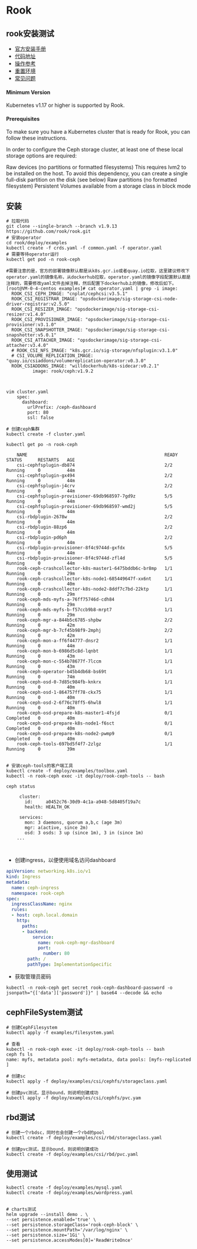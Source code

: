 # Rook

## rook安装测试

- [官方安装手册](https://rook.io/docs/rook/v1.9/quickstart.html)
- [代码地址](https://github.com/rook/rook/tree/v1.9.13)
- [操作参考](https://cloud.tencent.com/developer/article/2000584)
- [重置环境](https://rook.io/docs/rook/v1.9/ceph-teardown.html#zapping-devices)
- [常见问题](https://rook.io/docs/rook/v1.9/ceph-common-issues.html#osd-pods-are-not-created-on-my-devices)


#### Minimum Version
Kubernetes v1.17 or higher is supported by Rook.

#### Prerequisites
To make sure you have a Kubernetes cluster that is ready for Rook, you can follow these instructions.

In order to configure the Ceph storage cluster, at least one of these local storage options are required:

Raw devices (no partitions or formatted filesystems)
This requires lvm2 to be installed on the host. To avoid this dependency, you can create a single full-disk partition on the disk (see below)
Raw partitions (no formatted filesystem)
Persistent Volumes available from a storage class in block mode

## 安装

```shell
# 拉取代码
git clone --single-branch --branch v1.9.13 https://github.com/rook/rook.git
# 安装operator
cd rook/deploy/examples
kubectl create -f crds.yaml -f common.yaml -f operator.yaml
# 需要等待operator运行
kubectl get pod -n rook-ceph

#需要注意的是，官方的部署镜像默认都是从k8s.gcr.io或者quay.io拉取，这里建议修改下operator.yaml的镜像名称，从dockerhub拉取，operator.yaml的镜像字段配置默认都是注释的，需要修改yaml文件去掉注释，然后配置下dockerhub上的镜像，修改后如下。
[root@VM-0-4-centos examples]# cat operator.yaml | grep -i image:
  ROOK_CSI_CEPH_IMAGE: "cnplat/cephcsi:v3.5.1"
  ROOK_CSI_REGISTRAR_IMAGE: "opsdockerimage/sig-storage-csi-node-driver-registrar:v2.5.0"
  ROOK_CSI_RESIZER_IMAGE: "opsdockerimage/sig-storage-csi-resizer:v1.4.0"
  ROOK_CSI_PROVISIONER_IMAGE: "opsdockerimage/sig-storage-csi-provisioner:v3.1.0"
  ROOK_CSI_SNAPSHOTTER_IMAGE: "opsdockerimage/sig-storage-csi-snapshotter:v5.0.1"
  ROOK_CSI_ATTACHER_IMAGE: "opsdockerimage/sig-storage-csi-attacher:v3.4.0"
  # ROOK_CSI_NFS_IMAGE: "k8s.gcr.io/sig-storage/nfsplugin:v3.1.0"
  # CSI_VOLUME_REPLICATION_IMAGE: "quay.io/csiaddons/volumereplication-operator:v0.3.0"
  ROOK_CSIADDONS_IMAGE: "willdockerhub/k8s-sidecar:v0.2.1"
          image: rook/ceph:v1.9.2



vim cluster.yaml
    spec:
      dashboard:
        urlPrefix: /ceph-dashboard
        port: 80
        ssl: false

# 创建ceph集群
kubectl create -f cluster.yaml

kubectl get po -n rook-ceph 

    NAME                                                    READY   STATUS      RESTARTS   AGE
    csi-cephfsplugin-db874                                  2/2     Running     0          44m
    csi-cephfsplugin-gx494                                  2/2     Running     0          44m
    csi-cephfsplugin-j4crv                                  2/2     Running     0          44m
    csi-cephfsplugin-provisioner-69db968597-7gd9z           5/5     Running     0          44m
    csi-cephfsplugin-provisioner-69db968597-wmd2j           5/5     Running     0          44m
    csi-rbdplugin-2678w                                     2/2     Running     0          44m
    csi-rbdplugin-88zp6                                     2/2     Running     0          44m
    csi-rbdplugin-pd6ph                                     2/2     Running     0          44m
    csi-rbdplugin-provisioner-8f4c9744d-gxfdx               5/5     Running     0          44m
    csi-rbdplugin-provisioner-8f4c9744d-zfl4d               5/5     Running     0          44m
    rook-ceph-crashcollector-k8s-master1-6475bddb6c-br8mp   1/1     Running     0          29m
    rook-ceph-crashcollector-k8s-node1-685449647f-xx6nt     1/1     Running     0          40m
    rook-ceph-crashcollector-k8s-node2-8ddf7c7bd-22ktp      1/1     Running     0          29m
    rook-ceph-mds-myfs-a-76ff75746d-cdh84                   1/1     Running     0          29m
    rook-ceph-mds-myfs-b-f57ccb9b8-mrpt7                    1/1     Running     0          29m
    rook-ceph-mgr-a-844b5c6785-shpbw                        2/2     Running     0          42m
    rook-ceph-mgr-b-7cf45b98f9-2mphj                        2/2     Running     0          42m
    rook-ceph-mon-a-ff6f44777-dnsr2                         1/1     Running     0          44m
    rook-ceph-mon-b-6986d5c8d-lqnbt                         1/1     Running     0          43m
    rook-ceph-mon-c-554b78677f-7lccm                        1/1     Running     0          43m
    rook-ceph-operator-b45b4db68-bs69t                      1/1     Running     0          74m
    rook-ceph-osd-0-7d85c984fb-knkrx                        1/1     Running     0          40m
    rook-ceph-osd-1-864757ff78-ckx75                        1/1     Running     0          40m
    rook-ceph-osd-2-6f76c78ff5-6hwl8                        1/1     Running     0          40m
    rook-ceph-osd-prepare-k8s-master1-4fsjd                 0/1     Completed   0          40m
    rook-ceph-osd-prepare-k8s-node1-f6sct                   0/1     Completed   0          40m
    rook-ceph-osd-prepare-k8s-node2-pwmp9                   0/1     Completed   0          40m
    rook-ceph-tools-697bd5f4f7-2zlgz                        1/1     Running     0          39m


# 安装ceph-tools的客户端工具
kubectl create -f deploy/examples/toolbox.yaml
kubectl -n rook-ceph exec -it deploy/rook-ceph-tools -- bash

ceph status

     cluster:
       id:     a0452c76-30d9-4c1a-a948-5d8405f19a7c
       health: HEALTH_OK
    
     services:
       mon: 3 daemons, quorum a,b,c (age 3m)
       mgr: a(active, since 2m)
       osd: 3 osds: 3 up (since 1m), 3 in (since 1m)
    ...



```

- 创建ingress，以便使用域名访问dashboard

```yaml
apiVersion: networking.k8s.io/v1
kind: Ingress
metadata:
  name: ceph-ingress
  namespace: rook-ceph
spec:
  ingressClassName: nginx
  rules:
  - host: ceph.local.domain
    http:
      paths:
      - backend:
          service:
            name: rook-ceph-mgr-dashboard
            port:
              number: 80
        path: /
        pathType: ImplementationSpecific  
```

- 获取管理员密码
```shell
kubectl -n rook-ceph get secret rook-ceph-dashboard-password -o jsonpath="{['data']['password']}" | base64 --decode && echo
```

## cephFileSystem测试

```shell
# 创建CephFilesystem
kubectl apply -f examples/filesystem.yaml

# 查看
kubectl -n rook-ceph exec -it deploy/rook-ceph-tools -- bash
ceph fs ls
name: myfs, metadata pool: myfs-metadata, data pools: [myfs-replicated ]

# 创建sc
kubectl apply -f deploy/examples/csi/cephfs/storageclass.yaml

# 创建pvc测试，显示bound，则说明创建成功
kubectl apply -f deploy/examples/csi/cephfs/pvc.yam
```

## rbd测试

```shell
# 创建一个rbdsc，同时也会创建一个rbd的pool
kubectl create -f deploy/examples/csi/rbd/storageclass.yaml

# 创建pvc测试，显示bound，则说明创建成功
kubectl create -f deploy/examples/csi/rbd/pvc.yaml
```


## 使用测试

```shell
kubectl create -f deploy/examples/mysql.yaml
kubectl create -f deploy/examples/wordpress.yaml


# charts测试
helm upgrade --install demo . \
--set persistence.enabled='true' \
--set persistence.storageClass='rook-ceph-block' \
--set persistence.mountPath='/var/log/nginx' \
--set persistence.size='1Gi' \
--set persistence.accessModes[0]='ReadWriteOnce'
```
